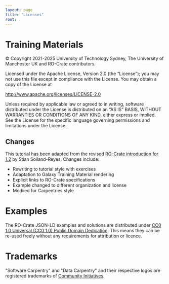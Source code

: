 ```yaml
---
layout: page
title: "Licenses"
root: .
---
```


# Training Materials

© Copyright 2021-2025 University of Technology Sydney, The University of Manchester UK and RO-Crate contributors.

Licensed under the Apache License, Version 2.0 (the “License”); you may not use this file except in compliance with the License. You may obtain a copy of the License at

http://www.apache.org/licenses/LICENSE-2.0

Unless required by applicable law or agreed to in writing, software distributed under the License is distributed on an “AS IS” BASIS, WITHOUT WARRANTIES OR CONDITIONS OF ANY KIND, either express or implied. See the License for the specific language governing permissions and limitations under the License. 

## Changes

This tutorial has been adapted from the revised [RO-Crate introduction for 1.2](https://www.researchobject.org/ro-crate/1.2-DRAFT/introduction.html) by Stian Soiland-Reyes. Changes include:
* Rewriting to tutorial style with exercises
* Adaptation to Galaxy Training Material rendering
* Explicit links to RO-Crate specifications
* Example changed to different organization and license
* Modiied for Carpentries style

# Examples

The RO-Crate JSON-LD examples and solutions are distributed under [CC0 1.0 Universal (CC0 1.0) Public Domain Dedication](https://creativecommons.org/publicdomain/zero/1.0/). This means they can be re-used freely without any requirements for attribution or licence.


# Trademarks

"Software Carpentry" and "Data Carpentry" and their respective logos
are registered trademarks of [Community Initiatives][CI].

[ci]: http://communityin.org/
